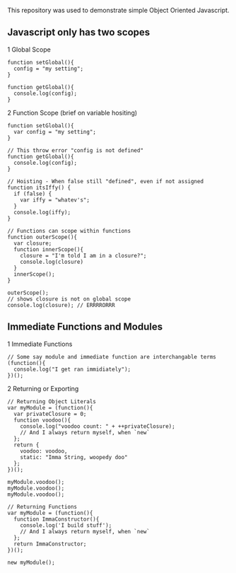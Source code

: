 This repository was used to demonstrate simple Object Oriented
Javascript.

## Javascript only has two scopes
1  Global Scope

    function setGlobal(){
      config = "my setting";
    }
    
    function getGlobal(){
      console.log(config);
    }

2  Function Scope (brief on variable hositing)

    function setGlobal(){
      var config = "my setting";
    }
   
    // This throw error "config is not defined" 
    function getGlobal(){
      console.log(config);
    }

    // Hoisting - When false still "defined", even if not assigned
    function itsIffy() {
      if (false) {
        var iffy = "whatev's";
      }
      console.log(iffy);
    }

    // Functions can scope within functions
    function outerScope(){
      var closure;
      function innerScope(){
        closure = "I'm told I am in a closure?";
        console.log(closure)
      }
      innerScope();
    }

    outerScope();
    // shows closure is not on global scope
    console.log(closure); // ERRRRORRR

##  Immediate Functions and Modules

1 Immediate Functions

    // Some say module and immediate function are interchangable terms
    (function(){
      console.log("I get ran immidiately");
    })();

2 Returning or Exporting

    // Returning Object Literals
    var myModule = (function(){
      var privateClosure = 0;
      function voodoo(){
        console.log("voodoo count: " + ++privateClosure);
        // And I always return myself, when `new`
      };
      return {
        voodoo: voodoo,
        static: "Imma String, woopedy doo"
      };
    })();

    myModule.voodoo();
    myModule.voodoo();
    myModule.voodoo();

    // Returning Functions
    var myModule = (function(){
      function ImmaConstructor(){
        console.log('I build stuff');
        // And I always return myself, when `new`
      };
      return ImmaConstructor;
    })();

    new myModule();
